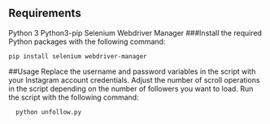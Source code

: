 ## Requirements
Python 3
Python3-pip
Selenium
Webdriver Manager
###Install the required Python packages with the following command:

    pip install selenium webdriver-manager
    
##Usage
Replace the username and password variables in the script with your Instagram account credentials.
Adjust the number of scroll operations in the script depending on the number of followers you want to load.
Run the script with the following command:

      python unfollow.py
